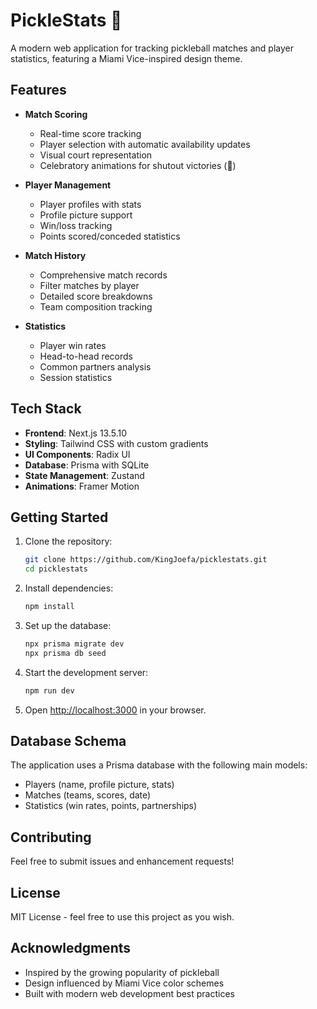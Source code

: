 # PickleStats 🏓

A modern web application for tracking pickleball matches and player statistics, featuring a Miami Vice-inspired design theme.

## Features

- **Match Scoring**
  - Real-time score tracking
  - Player selection with automatic availability updates
  - Visual court representation
  - Celebratory animations for shutout victories (🥒)

- **Player Management**
  - Player profiles with stats
  - Profile picture support
  - Win/loss tracking
  - Points scored/conceded statistics

- **Match History**
  - Comprehensive match records
  - Filter matches by player
  - Detailed score breakdowns
  - Team composition tracking

- **Statistics**
  - Player win rates
  - Head-to-head records
  - Common partners analysis
  - Session statistics

## Tech Stack

- **Frontend**: Next.js 13.5.10
- **Styling**: Tailwind CSS with custom gradients
- **UI Components**: Radix UI
- **Database**: Prisma with SQLite
- **State Management**: Zustand
- **Animations**: Framer Motion

## Getting Started

1. Clone the repository:
   ```bash
   git clone https://github.com/KingJoefa/picklestats.git
   cd picklestats
   ```

2. Install dependencies:
   ```bash
   npm install
   ```

3. Set up the database:
   ```bash
   npx prisma migrate dev
   npx prisma db seed
   ```

4. Start the development server:
   ```bash
   npm run dev
   ```

5. Open [http://localhost:3000](http://localhost:3000) in your browser.

## Database Schema

The application uses a Prisma database with the following main models:
- Players (name, profile picture, stats)
- Matches (teams, scores, date)
- Statistics (win rates, points, partnerships)

## Contributing

Feel free to submit issues and enhancement requests!

## License

MIT License - feel free to use this project as you wish.

## Acknowledgments

- Inspired by the growing popularity of pickleball
- Design influenced by Miami Vice color schemes
- Built with modern web development best practices 